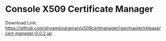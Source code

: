 # Console X509 Certificate Manager

Download Link: https://github.com/shyamsivaraman/x509certmanager/raw/master/release/cert-manager-0.0.2.jar

